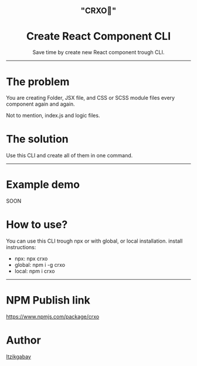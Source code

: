<h2 align="center">"CRXO🧳"</h2>
<h1 align="center">Create React Component CLI</h1>

<p align="center">Save time by create new React component trough CLI.</p>
<hr>

<h1>The problem</h1>
<p>You are creating Folder, JSX file, and CSS or SCSS module files every component again and again.</p>
<p>Not to mention, index.js and logic files.</p>

<h1>The solution</h1>
<p>Use this CLI and create all of them in one command.</p>

<hr>

<h1>Example demo</h1>
<p>SOON</p>

<h1>How to use?</h1>
<p>You can use this CLI trough npx or with global, or local installation. install instructions:</p>
<ul>
<li>npx: npx crxo</li>
<li>global: npm i -g crxo</li>
<li>local: npm i crxo</li>
</ul>

<hr>

<h1>NPM Publish link</h1>

https://www.npmjs.com/package/crxo

<h1>Author</h1>
<p><a href="https://github.com/ItzikGabay">Itzikgabay</a></p>
